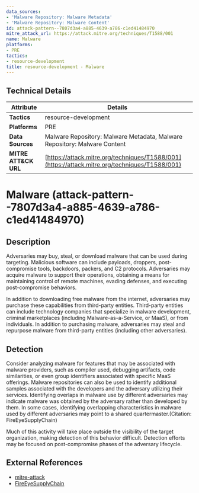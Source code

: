 ```yaml
---
data_sources:
- 'Malware Repository: Malware Metadata'
- 'Malware Repository: Malware Content'
id: attack-pattern--7807d3a4-a885-4639-a786-c1ed41484970
mitre_attack_url: https://attack.mitre.org/techniques/T1588/001
name: Malware
platforms:
- PRE
tactics:
- resource-development
title: resource-development - Malware
---
```


## Technical Details

| Attribute | Details |
|-----------|----------|
| **Tactics** | resource-development |
| **Platforms** | PRE |
| **Data Sources** | Malware Repository: Malware Metadata, Malware Repository: Malware Content |
| **MITRE ATT&CK URL** | [https://attack.mitre.org/techniques/T1588/001](https://attack.mitre.org/techniques/T1588/001) |

# Malware (attack-pattern--7807d3a4-a885-4639-a786-c1ed41484970)

## Description
Adversaries may buy, steal, or download malware that can be used during targeting. Malicious software can include payloads, droppers, post-compromise tools, backdoors, packers, and C2 protocols. Adversaries may acquire malware to support their operations, obtaining a means for maintaining control of remote machines, evading defenses, and executing post-compromise behaviors.

In addition to downloading free malware from the internet, adversaries may purchase these capabilities from third-party entities. Third-party entities can include technology companies that specialize in malware development, criminal marketplaces (including Malware-as-a-Service, or MaaS), or from individuals. In addition to purchasing malware, adversaries may steal and repurpose malware from third-party entities (including other adversaries).

## Detection
Consider analyzing malware for features that may be associated with malware providers, such as compiler used, debugging artifacts, code similarities, or even group identifiers associated with specific MaaS offerings. Malware repositories can also be used to identify additional samples associated with the developers and the adversary utilizing their services. Identifying overlaps in malware use by different adversaries may indicate malware was obtained by the adversary rather than developed by them. In some cases, identifying overlapping characteristics in malware used by different adversaries may point to a shared quartermaster.(Citation: FireEyeSupplyChain)

Much of this activity will take place outside the visibility of the target organization, making detection of this behavior difficult. Detection efforts may be focused on post-compromise phases of the adversary lifecycle.

## External References
- [mitre-attack](https://attack.mitre.org/techniques/T1588/001)
- [FireEyeSupplyChain](https://www.mandiant.com/resources/supply-chain-analysis-from-quartermaster-to-sunshop)
